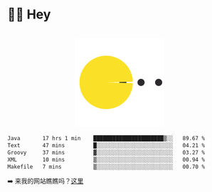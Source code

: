 
# 👋🏻 Hey
<div align="center">
	<br>
	<img src="https://raw.githubusercontent.com/Aniket965/Aniket965/master/pacman.svg?sanitize=true" width="200" height="200">
	<br>
</div>

<!--START_SECTION:waka-->
```text
Java       17 hrs 1 min    ██████████████████████▒░░   89.67 % 
Text       47 mins         █░░░░░░░░░░░░░░░░░░░░░░░░   04.21 % 
Groovy     37 mins         ▓░░░░░░░░░░░░░░░░░░░░░░░░   03.27 % 
XML        10 mins         ▒░░░░░░░░░░░░░░░░░░░░░░░░   00.94 % 
Makefile   7 mins          ▒░░░░░░░░░░░░░░░░░░░░░░░░   00.70 % 
```
<!--END_SECTION:waka-->

 ➡️  来我的网站瞧瞧吗？[这里](https://www.shaolongfei.com)
